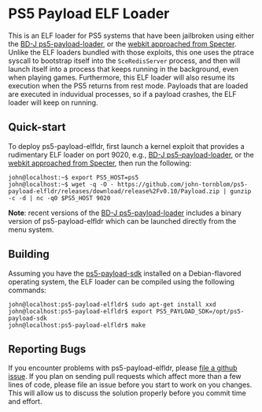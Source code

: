 # PS5 Payload ELF Loader
This is an ELF loader for PS5 systems that have been jailbroken using either the
[BD-J ps5-payload-loader][bdj], or the [webkit approached from Specter][webkit].
Unlike the ELF loaders bundled with those exploits, this one uses the ptrace
syscall to bootstrap itself into the `SceRedisServer` process, and then will
launch itself into a process that keeps running in the background, even when
playing games. Furthermore, this ELF loader will also resume its execution when
the PS5 returns from rest mode. Payloads that are loaded are executed in
induvidual processes, so if a payload crashes, the ELF loader will keep on
running.

## Quick-start
To deploy ps5-payload-elfldr, first launch a kernel exploit that provides
a rudimentary ELF loader on port 9020, e.g., [BD-J ps5-payload-loader][bdj],
or the [webkit approached from Specter][webkit], then run the following:
```console
john@localhost:~$ export PS5_HOST=ps5
john@localhost:~$ wget -q -O - https://github.com/john-tornblom/ps5-payload-elfldr/releases/download/release%2Fv0.10/Payload.zip | gunzip -c -d | nc -q0 $PS5_HOST 9020
```
**Note**: recent versions of the [BD-J ps5-payload-loader][bdj] includes a
binary version of ps5-payload-elfldr which can be launched directly from the
menu system.

## Building
Assuming you have the [ps5-payload-sdk][sdk] installed on a Debian-flavored
operating system, the ELF loader can be compiled using the following commands:

```console
john@localhost:ps5-payload-elfldr$ sudo apt-get install xxd
john@localhost:ps5-payload-elfldr$ export PS5_PAYLOAD_SDK=/opt/ps5-payload-sdk
john@localhost:ps5-payload-elfldr$ make
```

## Reporting Bugs
If you encounter problems with ps5-payload-elfldr, please [file a github issue][issues].
If you plan on sending pull requests which affect more than a few lines of code,
please file an issue before you start to work on you changes. This will allow us
to discuss the solution properly before you commit time and effort.

[bdj]: https://github.com/john-tornblom/bdj-sdk/tree/master/samples/ps5-payload-loader
[sdk]: https://github.com/john-tornblom/ps5-payload-sdk
[webkit]: https://github.com/Cryptogenic/PS5-IPV6-Kernel-Exploit
[issues]: https://github.com/john-tornblom/ps5-payload-elfldr/issues/new
